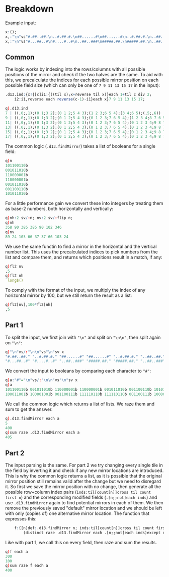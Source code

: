 # Breakdown

Example input:
```q
x:();
x,:"\n"vs"#.##..##.\n..#.##.#.\n##......#\n##......#\n..#.##.#.\n..##..##.\n#.#.##.#.\n";
x,:"\n"vs"#...##..#\n#....#..#\n..##..###\n#####.##.\n#####.##.\n..##..###\n#....#..#";
```

## Common
The logic works by indexing into the rows/columns with all possible positions of the mirror and check if the two halves are the same. To aid with this, we precalculate the indices for each possible mirror position on each possible field size (which can only be one of `7 9 11 13 15 17` in the input):
```q
.d13.ind:{x!{[c]i1:{((til x);x+reverse til x)}each 1+til c div 2;
    i2:i1,reverse each reverse(c-1)-i1}each x}7 9 11 13 15 17;
```
```q
q).d13.ind
7 | ((,0;,1);(0 1;3 2);(0 1 2;5 4 3);(1 2 3;6 5 4);(3 4;6 5);(,5;,6))
9 | ((,0;,1);(0 1;3 2);(0 1 2;5 4 3);(0 1 2 3;7 6 5 4);(1 2 3 4;8 7 6 5);(3 4..
11| ((,0;,1);(0 1;3 2);(0 1 2;5 4 3);(0 1 2 3;7 6 5 4);(0 1 2 3 4;9 8 7 6 5);..
13| ((,0;,1);(0 1;3 2);(0 1 2;5 4 3);(0 1 2 3;7 6 5 4);(0 1 2 3 4;9 8 7 6 5);..
15| ((,0;,1);(0 1;3 2);(0 1 2;5 4 3);(0 1 2 3;7 6 5 4);(0 1 2 3 4;9 8 7 6 5);..
17| ((,0;,1);(0 1;3 2);(0 1 2;5 4 3);(0 1 2 3;7 6 5 4);(0 1 2 3 4;9 8 7 6 5);..
```

The common logic (`.d13.findMirror`) takes a list of booleans for a single field:
```q
q)n
101100110b
001011010b
110000001b
110000001b
001011010b
001100110b
101011010b
```
For a little performance gain we convert these into integers by treating them as base-2 numbers, both horizontally and vertically:
```q
q)nh:2 sv/:n; nv:2 sv/:flip n;
q)nh
358 90 385 385 90 102 346
q)nv
89 24 103 66 37 37 66 103 24
```
We use the same functin to find a mirror in the horizontal and the vertical number list. This uses the precalculated indices to pick numbers from the list and compare them, and returns which positions result in a match, if any:
```q
q)fl2 nv
,5
q)fl2 nh
`long$()
```
To comply with the format of the input, we multiply the index of any horizontal mirror by 100, but we still return the result as a list:
```q
q)fl2[nv],100*fl2[nh]
,5
```

## Part 1
To split the input, we first join with `"\n"` and split on `"\n\n"`, then split again on `"\n"`:
```q
q)"\n"vs/:"\n\n"vs"\n"sv x
"#.##..##." "..#.##.#." "##......#" "##......#" "..#.##.#." "..##..##." "#.#...
"#...##..#" "#....#..#" "..##..###" "#####.##." "#####.##." "..##..###" "#.....
```
We convert the input to booleans by comparing each character to `"#"`:
```q
q)a:"#"="\n"vs/:"\n\n"vs"\n"sv x
q)a
101100110b 001011010b 110000001b 110000001b 001011010b 001100110b 101011010b
100011001b 100001001b 001100111b 111110110b 111110110b 001100111b 100001001b
```
We call the common logic which returns a list of lists. We raze them and sum to get the answer.
```q
q).d13.findMirror each a
5
400
q)sum raze .d13.findMirror each a
405
```

## Part 2
The input parsing is the same. For part 2 we try changing every single tile in the field by inverting it and check if any new mirror locations are introduced. This is why the common logic returns a list, as it is possible that the original mirror position still remains valid after the change but we need to disregard it. So first we save the mirror position with no change, then generate all the possible row+column index pairs (`inds:til[count[n]]cross til count first n`) and the corresponding modified fields (`.[n;;not]each inds`) and use `.d13.findMirror` again to find potential mirrors in each of them. We then remove the previously saved "default" mirror location and we should be left with only (copies of) one alternative mirror location. The function that expresses this:
```q
    f:{[n]def:.d13.findMirror n; inds:til[count[n]]cross til count first n;
        (distinct raze .d13.findMirror each .[n;;not]each inds)except def};
```
Like with part 1, we call this on every field, then raze and sum the results.
```q
q)f each a
300
100
q)sum raze f each a
400
```
